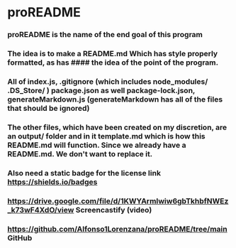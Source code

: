 # proREADME

### proREADME is the name of the end goal of this program
### The idea is to make a README.md Which has style properly formatted, as has #### the idea of the point of the program.

### All of index.js, .gitignore (which includes node_modules/ .DS_Store/ ) package.json as well package-lock.json, generateMarkdown.js (generateMarkdown has all of the files that should be ignored)

### The other files, which have been created on my discretion, are an output/ folder and in it template.md which is how this README.md will function. Since we already have a README.md. We don't want to replace it.

### Also need a static badge for the license link https://shields.io/badges

### https://drive.google.com/file/d/1KWYArmIwiw6gbTkhbfNWEz_k73wF4XdO/view Screencastify (video)

### https://github.com/Alfonso1Lorenzana/proREADME/tree/main GitHub